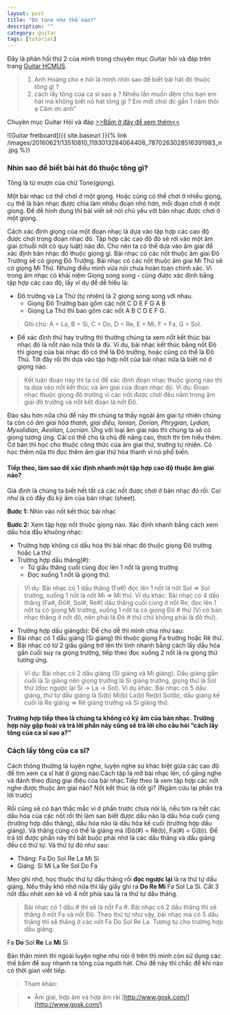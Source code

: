 ```yaml
---
layout: post
title: "Dò tone như thế nào?"
description: ""
category: guitar
tags: [tutorial]
---
```


Đây là phản hồi thứ 2 của mình trong chuyên mục Guitar hỏi và đáp trên trang [Guitar HCMUS](https://www.facebook.com/guitarhcmus).

> 1. Anh Hoàng cho e hỏi là mình nhìn sao để biết bài hát đó thuộc tông gì ? 
> 2. cách lấy tông của ca sĩ sao ạ ? Nhiều lần muốn đệm cho bạn em hát mà không biết nó hát tông gì ? Em mới chơi đc gần 1 năm thôi ạ Cảm ơn anh”

Chuyên mục Guitar Hỏi và đáp [>>Bấm ở đây để xem thêm<<](https://www.facebook.com/notes/guitar-hcmus/guitar-h%E1%BB%8Fi-v%C3%A0-%C4%91%C3%A1p/1185908654774871)

![Guitar fretboard]({{ site.baseurl }}{% link /images/20160621/13510810_1193013284064408_7870263028516391983_n.jpg %})

### Nhìn sao để biết bài hát đó thuộc tông gì?
Tông là từ mượn của chữ Tone(giọng). 

Một bài nhạc có thể chơi ở một giọng. Hoặc cũng có thể chơi ở nhiều giọng, cụ thể là bản nhạc được chia làm nhiều đoạn nhỏ hơn, mỗi đoạn chơi ở một giọng. Để dễ hình dung thì bài viết sẽ nói chủ yếu với bản nhạc được chơi ở một giọng.

Cách xác định giọng của một đoạn nhạc là dựa vào tập hợp các cao độ được chơi trong đoạn nhạc đó. Tập hợp các cao độ đó sẽ rơi vào một âm giai (chuỗi nốt có quy luật) nào đó. Cho nên ta có thể dựa vào âm giai để xác định bản nhạc đó thuộc giọng gì. Bài nhạc có các nốt thuộc âm giai Đô Trưởng sẽ có giọng Đô Trưởng. Bài nhạc có các nốt thuộc âm giai Mi Thứ sẽ có giọng Mi Thứ. Nhưng điều mình vừa nói chưa hoàn toàn chính xác. Vì trong âm nhạc có khái niệm Giọng song song - cũng được xác định bằng tập hợp các cao độ, lấy ví dụ để dễ hiểu là: 

* Đô trưởng và La Thứ (tự nhiên) là 2 giọng song song với nhau.
  * Giọng Đô Trưởng bao gồm các nốt C D E F G A B
  * Giọng La Thứ thì bao gồm các nốt A B C D E F G.

> Ghi chú: A = La, B = Si, C = Do, D = Re, E = Mi, F = Fa, G = Sol.

* Để xác định thứ hay trưởng thì thường chúng ta xem nốt kết thúc bài nhạc đó là nốt nào nữa thôi là đủ. Ví dụ, bài nhạc kết thúc bằng nốt Đô thì giọng của bài nhạc đó có thể là Đô trưởng, hoặc cũng có thể là Đô Thứ. Tới đây rồi thì dựa vào tập hợp nốt của bài nhạc nữa là biết nó ở giọng nào.

> Kết luận đoạn này thì ta có để xác định đoạn nhạc thuộc giọng nào thì ta dựa vào nốt kết thúc và âm giai của đoạn nhạc đó. Ví dụ: Đoạn nhạc thuộc giọng đô trưởng vì các nốt được chơi đều nằm trong âm giai đô trưởng và nốt kết đoạn là nốt Đô.

Đào sâu hơn nữa chủ đề này thì chúng ta thấy ngoài âm giai tự nhiên chúng ta còn có *âm giai hòa thanh, giai điệu, Ionian, Dorian, Phrygian, Lydian, Myxolidian, Aeolian, Locrian*. Ứng với loại âm giai nào thì chúng ta sẽ có giọng tương ứng. Cái có thể cho là chủ đề nâng cao, thích thì tìm hiểu thêm. Cơ bản thì học cho thuộc công thức của âm giai thứ, trưởng tự nhiên. Có học thêm nữa thì đọc thêm âm giai thứ hòa thanh vì nó phổ biến.

#### Tiếp theo, làm sao để xác định nhanh một tập hợp cao độ thuộc âm giai nào?
Giả định là chúng ta biết hết tất cả các nốt được chơi ở bản nhạc đó rồi. Coi như là có đầy đủ ký âm của bản nhạc (sheet). 

**Bước 1:** Nhìn vào nốt kết thúc bài nhạc

**Bước 2:** Xem tập hợp nốt thuộc giọng nào. Xác định nhanh bằng cách xem dấu hóa đầu khuông nhạc: 

* Trường hợp không có dấu hóa thì bài nhạc đó thuộc giọng Đô trưởng hoặc La thứ
* Trường hợp dấu thăng(#): 
  * Từ giấu thăng cuối cùng đọc lên 1 nốt là giọng trưởng
  * Đọc xuống 1 nốt là giọng thứ. 

> Ví dụ: Bài nhạc có 1 dấu thăng (Fa#) đọc lên 1 nốt là nốt Sol => Sol trưởng, xuống 1 nốt là nốt Mi => Mi thứ. Ví dụ khác: Bài nhạc có 4 dấu thăng (Fa#, Đô#, Sol#, Re#) dấu thăng cuối cùng ở nốt Re, đọc lên 1 nốt ta có giọng Mi trưởng, xuống 1 nốt ta có giọng Đô # thứ (Vì có bản nhạc thăng ở nốt đô, nên phải là Đô # thứ chứ không phải là đô thứ).

* Trường hợp dấu giáng(b): Để cho dễ thì mình chia như sau: 
 * Bài nhạc có 1 dấu giáng (Si giáng) thì thuộc giọng Fa trưởng hoặc Rê thứ. 
 * Bài nhạc có từ 2 giấu giáng trở lên thì tính nhanh bằng cách lấy dấu hóa gần cuối suy ra giọng trưởng, tiếp theo đọc xuống 2 nốt là ra giọng thứ tương ứng. 

> Ví dụ: Bài nhạc có 2 dấu giáng (Si giáng và Mi giáng). Dấu giáng gần cuối là Si giáng nên giọng trưởng là Si giáng trưởng, giọng thứ là Sol thứ (đọc ngược lại Si -> La -> Sol). Ví dụ khác. Bài nhạc có 5 dấu giáng, thứ tự dấu giáng là Si(b) Mi(b) La(b) Re(b) Sol(b), dấu giáng kế cuối là Re giáng => Rê giáng trưởng và Si giáng thứ.

#### Trường hợp tiếp theo là chúng ta không có ký âm của bản nhạc. Trường hợp này gặp hoài và trả lời phần này cũng sẽ trả lời cho câu hỏi “cách lấy tông của ca sĩ sao ạ?”

### Cách lấy tông của ca sĩ?

Cách thông thường là luyện nghe, luyện nghe sự khác biệt giữa các cao độ để tìm xem ca sĩ hát ở giọng nào.Cách tập là mở bài nhạc lên, cố gắng nghe và đánh theo đúng giai điệu của bài nhạc.Tiếp theo là xem tập hợp các nốt nghe được thuộc âm giai nào? Nốt kết thúc là nốt gì? (Ngâm cứu lại phần trả lời trước)

Rồi cũng sẽ có bạn thắc mắc vì ở phần trước chưa nói là, nếu tìm ra hết các dấu hóa của các nốt rồi thì làm sao biết được dấu nào là dấu hóa cuối cùng (trường hợp dấu thăng), dấu hóa nào là dấu hóa kế cuối (trường hợp dấu giáng). Và thăng cũng có thể là giáng mà (Đô(#) = Rê(b), Fa(#) = G(b)). Để trả lời được phần này thì bắt buộc phải nhớ là các dấu thăng và dấu giáng đều có thứ tự. Và thứ tự đó như sau:

* Thăng: Fa Do Sol Re La Mi Si
* Giáng: Si Mi La Re Sol Do Fa

Mẹo ghi nhớ, học thuộc thứ tự dấu thăng rồi **đọc ngược lại** là ra thứ tự dấu giáng. Nếu thấy khó nhớ nữa thì lấy giấy ghi ra **Do Re Mi** Fa Sol La Si. Cắt 3 nốt đầu nhét xen kẻ vô 4 nốt phía sau là ra thứ tự dấu thăng.

> Bài nhạc có 1 dấu # thì sẽ là nốt Fa #. Bài nhạc có 2 dấu thăng thì sẽ thăng ở nốt Fa và nốt Đô. Theo thứ tự như vậy, bài nhạc mà có 5 dấu thăng thì sẽ thăng ở các nốt Fa Do Sol Re La. Tương tự cho trường hợp dấu giáng.

Fa **Do** Sol **Re** La **Mi** Si

Bản thân mình thì ngoài luyện nghe như nói ở trên thì mình còn sử dụng các thế bấm để suy nhanh ra tông của người hát. Chủ đề này thì chắc để khi nào có thời gian viết tiếp.

> Tham khảo: 

>- Âm giai, hợp âm và hợp âm rải [http://www.gosk.com/](http://www.gosk.com/)
